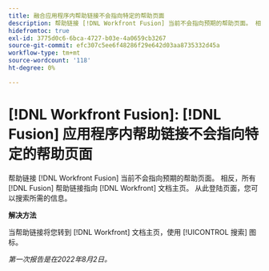 ```yaml
---
title: 融合应用程序内帮助链接不会指向特定的帮助页面
description: 帮助链接 [!DNL Workfront Fusion] 当前不会指向预期的帮助页面。 相反，所有Fusion帮助链接都指向Workfront文档主页。 从此登陆页面，您可以搜索所需的信息。
hidefromtoc: true
exl-id: 3775d0c6-6bca-4727-b03e-4a0659cb3267
source-git-commit: efc307c5ee6f48286f29e642d03aa8735332d45a
workflow-type: tm+mt
source-wordcount: '118'
ht-degree: 0%

---
```


# [!DNL Workfront Fusion]: [!DNL Fusion] 应用程序内帮助链接不会指向特定的帮助页面

帮助链接 [!DNL Workfront Fusion] 当前不会指向预期的帮助页面。 相反，所有 [!DNL Fusion] 帮助链接指向 [!DNL Workfront] 文档主页。 从此登陆页面，您可以搜索所需的信息。

**解决方法**

当帮助链接将您转到 [!DNL Workfront] 文档主页，使用 [!UICONTROL 搜索] 图标。

_第一次报告是在2022年8月2日。_
